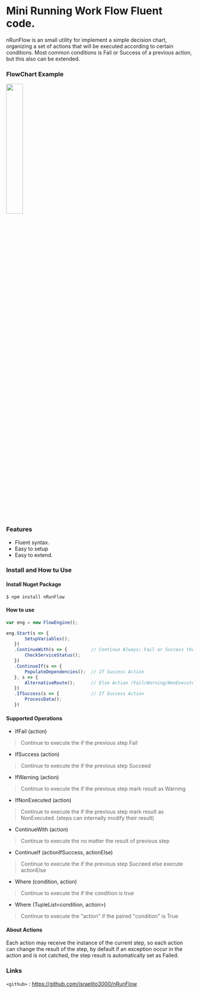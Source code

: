 # Mini Running Work Flow Fluent code.

nRunFlow is an small utility for implement a simple decision chart, organizing a set of actions that will be executed according to certain conditions. Most common conditions is Fail or Success of a previous action, but this also can be extended.

### FlowChart Example

<img src="https://github.com/israelito3000/nRunFlow/blob/master/flow.JPG" width="30%"/>

### Features
- Fluent syntax.
- Easy to setup
- Easy to extend.


### Install and How tu Use

#### Install Nuget Package

`$ npm install nRunFlow`

#### How to use

``` javascript
var eng = new FlowEngine();

eng.Start(s => {
       SetupVariables();
   })
   .ContinueWith(s => {         // Continue Always; Fail or Success the prev step.
       CheckServiceStatus();
   })
   .ContinueIf(s => {
       PopulateDependencies();  // If Success Action
   }, s => {
       AlternativeRoute();      // Else Action (Fail/Warning/NonExecuted)
   })
   .IfSuccess(s => {            // If Success Action
       ProcessData();
   })
```
#### Supported Operations

- IfFail (action)
> Continue to execute the <action> if the previous step Fail
- IfSuccess (action)
> Continue to execute the <action> if the previous step Succeed
- IfWarning (action)
> Continue to execute the <action> if the previous step mark result as Warning       
- IfNonExecuted (action)
> Continue to execute the <action> if the previous step mark result as NonExecuted. (steps can internally modify their result)       
- ContinueWith (action)
> Continue to execute the <action> no matter the result of previous step       
- ContinueIf (actionIfSuccess, actionElse)
> Continue to execute the <actionIfSuccess> if the previous step Succeed else execute actionElse       
- Where (condition, action)
> Continue to execute the <action> if the condition is true       
- Where (TupleList<condition, action>)
> Continue to execute the "action" if the paired "condition" is True   
       
#### About Actions
Each action may receive the instance of the current step, so each action can change the result of the step, by default if an exception occur in the action and is not catched, the step result is automatically set as Failed.

### Links

`<github>` : <https://github.com/israelito3000/nRunFlow>

